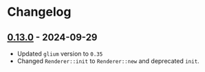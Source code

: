 # Changelog

## [0.13.0] - 2024-09-29

- Updated `glium` version to `0.35`
- Changed `Renderer::init` to `Renderer::new` and deprecated `init`.

[0.13.0]: https://github.com/imgui-rs/imgui-glium-renderer/compare/...v0.13.0
